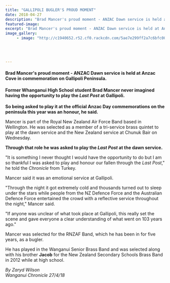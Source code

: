 ```yaml
---
title: "GALLIPOLI BUGLER'S PROUD MOMENT"
date: 2018-04-27
description: "Brad Mancer's proud moment - ANZAC Dawn service is held at Anzac Cove in commemoration on Gallipoli Peninsula..."
featured-image: 
excerpt: "Brad Mancer's proud moment - ANZAC Dawn service is held at Anzac Cove in commemoration on Gallipoli Peninsula."
image_gallery:
	 - image: "http://c1940652.r52.cf0.rackcdn.com/5ae7e299ff2a7c6bfc0018ed/Brad-Mancer-Gallipoli-from-distance.jpg"
	
	
	
	
---
```


<h4><span>Brad Mancer's proud moment - ANZAC Dawn service is held at Anzac Cove in commemoration on Gallipoli Peninsula.&nbsp;</span></h4>
<h4 class="element element-paragraph">Former Whanganui High School student Brad Mancer never imagined having the opportunity to play the&nbsp;<em>Last Post</em>&nbsp;at Gallipoli.</h4>
<p class="element element-paragraph"><strong>So being asked to play it at the official Anzac Day commemorations on the peninsula this year was an honour, he said.</strong></p>
<p class="element element-paragraph">Mancer is part of the Royal New Zealand Air Force Band based in Wellington. He was selected as a member of a tri-service brass quintet to play at the dawn service and the New Zealand service at Chunuk Bair on Wednesday.</p>
<p class="element element-paragraph"><strong>Through that role he was asked to play the&nbsp;<em>Last Post</em>&nbsp;at the dawn service.</strong></p>
<p class="element element-paragraph">"It is something I never thought I would have the opportunity to do but I am so thankful I was asked to play and honour our fallen through the&nbsp;<em>Last Post</em>," he told the&nbsp;<em>Chronicle&nbsp;</em>from Turkey.</p>
<p class="element element-paragraph">Mancer said it was an emotional service at Gallipoli.</p>
<p class="element element-paragraph">"Through the night it got extremely cold and thousands turned out to sleep under the stars while people from the NZ Defence Force and the Australian Defence Force entertained the crowd with a reflective service throughout the night," Mancer said.</p>
<p class="element element-paragraph">"If anyone was unclear of what took place at Gallipoli, this really set the scene and gave everyone a clear understanding of what went on 103 years ago."</p>
<p class="element element-paragraph">Mancer was selected for the RNZAF Band, which he has been in for five years, as a bugler.</p>
<p class="element element-paragraph">He has played in the Wanganui Senior Brass Band and was selected along with his brother <strong>Jacob</strong> for the New Zealand Secondary Schools Brass Band in 2012 while at high school.</p>
<p><em>By Zaryd Wilson</em><br /><em>Wanganui Chronicle 27/4/18</em></p>

